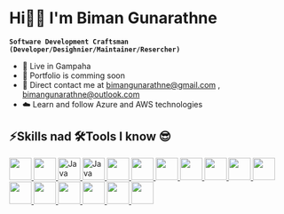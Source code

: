 # Hi👋🏻 I'm Biman Gunarathne

**`Software Development Craftsman (Developer/Desighnier/Maintainer/Resercher)`**

* 🌳 Live in Gampaha
* 💼 Portfolio is comming soon
* 📧 Direct contact me at [bimangunarathne@gmail.com](mailto:bimangunarathne@gmail.com) , [bimangunarathne@outlook.com](mailto:bimangunarathne@outlook.com)
* ☁️ Learn and follow Azure and AWS technologies

## ⚡Skills nad 🛠️Tools I know 😎


<p align="left">
  <a href="https://www.java.com/en/" target="_blank" rel="noreferrer">
    <img src="https://cdn.jsdelivr.net/gh/devicons/devicon/icons/java/java-original.svg" width="40" height="40" />   
  </a>
  <a href="https://spring.io/" target="_blank" rel="noreferrer">
    <img src="https://commons.wikimedia.org/wiki/File:Spring_Framework_Logo_2018.svg" width="40" height="40" />   
  </a>
  <a href="https://developer.mozilla.org/en-US/docs/Web/JavaScript" target="_blank" rel="noreferrer">
    <img src="https://cdn.jsdelivr.net/gh/devicons/devicon/icons/javascript/javascript-plain.svg" alt="Java" width="40" height="40" />   
  </a>
  <a href="https://react.dev/" target="_blank" rel="noreferrer">
    <img src="https://user-images.githubusercontent.com/25181517/183897015-94a058a6-b86e-4e42-a37f-bf92061753e5.png" alt="Java" width="40" height="40" />   
  </a>
  <a href="https://www.mysql.com" target="_blank" rel="noreferrer">
  <img src="https://cdn.jsdelivr.net/gh/devicons/devicon/icons/mysql/mysql-original.svg" width="40" height="40" />
  </a>
  <a href="https://sass-lang.com" target="_blank" rel="noreferrer">
  <img src="https://cdn.jsdelivr.net/gh/devicons/devicon/icons/sass/sass-original.svg" width="40" height="40" />
  </a>
  <a href="https://nodejs.org/en" target="_blank" rel="noreferrer">
  <img src="https://cdn.jsdelivr.net/gh/devicons/devicon/icons/nodejs/nodejs-original.svg" width="40" height="40" />
  </a>
  <a href="https://expressjs.com/" target="_blank" rel="noreferrer">
  <img src="https://user-images.githubusercontent.com/25181517/183859966-a3462d8d-1bc7-4880-b353-e2cbed900ed6.png" width="40" height="40" />
  </a>
  <a href="https://www.jetbrains.com/idea" target="_blank" rel="noreferrer">
  <img src="https://upload.wikimedia.org/wikipedia/commons/9/9c/IntelliJ_IDEA_Icon.svg" width="40" height="40" />
  </a>
  <a href="https://code.visualstudio.com/" target="_blank" rel="noreferrer">
  <img src="https://cdn.jsdelivr.net/gh/devicons/devicon/icons/vscode/vscode-original.svg" width="40" height="40" />
  </a>
  <a href="https://azure.microsoft.com/en-us" target="_blank" rel="noreferrer">
  <img src="https://cdn.jsdelivr.net/gh/devicons/devicon/icons/azure/azure-original.svg" width="40" height="40" />
  </a>
  <a href="https://aws.amazon.com/" rel="noreferrer">
  <img src="https://upload.wikimedia.org/wikipedia/commons/9/93/Amazon_Web_Services_Logo.svg" width="40" height="40" />
  </a>
  <a href="https://www.figma.com/" rel="noreferrer">
  <img src="https://cdn.jsdelivr.net/gh/devicons/devicon/icons/figma/figma-original.svg" width="40" height="40" />
  </a>
  <a href="https://www.adobe.com/products/photoshop.html" rel="noreferrer">
  <img src="https://upload.wikimedia.org/wikipedia/commons/a/af/Adobe_Photoshop_CC_icon.svg" width="40" height="40" />
  </a>
  <a href="https://www.adobe.com/products/premiere.html" rel="noreferrer">
  <img src="https://upload.wikimedia.org/wikipedia/commons/4/40/Adobe_Premiere_Pro_CC_icon.svg" width="40" height="40" />
  </a>
  <a href="https://www.adobe.com/products/illustrator.html" rel="noreferrer">
  <img src="https://upload.wikimedia.org/wikipedia/commons/f/fb/Adobe_Illustrator_CC_icon.svg" width="40" height="40" />
  </a>
  <a href="https://www.adobe.com/products/aftereffects.html" rel="noreferrer">
  <img src="https://upload.wikimedia.org/wikipedia/commons/c/cb/Adobe_After_Effects_CC_icon.svg" width="40" height="40" />
  </a>
</p>

